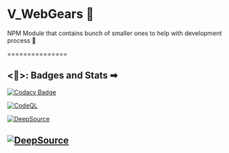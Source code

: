 # V_WebGears 🧱

NPM Module that contains bunch of smaller ones to help with development process 🚀

===============

## <🥇>: Badges and Stats ➡

[![Codacy Badge](https://api.codacy.com/project/badge/Grade/6b241ac9110548878896ae0efe367a58)](https://app.codacy.com/gh/V-core9/V_WebGears?utm_source=github.com&utm_medium=referral&utm_content=V-core9/V_WebGears&utm_campaign=Badge_Grade_Settings)

[![CodeQL](https://github.com/V-core9/V_WebGears/actions/workflows/codeql-analysis.yml/badge.svg)](https://github.com/V-core9/V_WebGears/actions/workflows/codeql-analysis.yml)

[![DeepSource](https://deepsource.io/gh/V-core9/V_WebGears.svg/?label=active+issues&show_trend=true&token=fVdGVNFAtCj8wiGdwKQAg6vv)](https://deepsource.io/gh/V-core9/V_WebGears/)  

[![DeepSource](https://deepsource.io/gh/V-core9/V_WebGears.svg/?label=resolved+issues&show_trend=true&token=fVdGVNFAtCj8wiGdwKQAg6vv)](https://deepsource.io/gh/V-core9/V_WebGears/)
---
